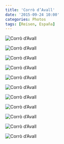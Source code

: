```yaml
---
title: 'Corrò d’Avall'
date: '2015-09-24 10:00'
categories: Photos
tags: [Reisen, España]
---
```


<div class='preview'><img src='{{urls.media}}/Corro-D-AvallOK.jpg' alt='Corrò d’Avall'></div>

<a id='1e11f654b7cc5b0d85b62c2c3779f71a-800'></a>![Corrò d’Avall]({{urls.media}}/1e11f654b7cc5b0d85b62c2c3779f71a-800.jpg 'Мэрия, школа и все остальные государственные учреждения помещаются в этом здании.')

<a id='050bf6ae7736b68aa5ee93ba98cc04e1-800'></a>![Corrò d’Avall]({{urls.media}}/050bf6ae7736b68aa5ee93ba98cc04e1-800.jpg 'С торца.')

<a id='b4cacc10103b3cf7c1dbfc6e7886666e-800'></a>![Corrò d’Avall]({{urls.media}}/b4cacc10103b3cf7c1dbfc6e7886666e-800.jpg 'С тыла оно окружено большим двором и забором. Справа виднеются парковочные места.')

<a id='0603f6ac5b4773ddc2d5a02255c3fa4b-800'></a>![Corrò d’Avall]({{urls.media}}/0603f6ac5b4773ddc2d5a02255c3fa4b-800.jpg 'Внезапно перед мэрией — парк скульптур из ржавого металла. На параппете.')

<a id='3cae49b9d89aaed1cc8f26eaf79222a8-800'></a>![Corrò d’Avall]({{urls.media}}/3cae49b9d89aaed1cc8f26eaf79222a8-800.jpg 'Ннно, пшла!')

<a id='cc8ca5bf837a62914c05368f20edd790-800'></a>![Corrò d’Avall]({{urls.media}}/cc8ca5bf837a62914c05368f20edd790-800.jpg 'За́мок.')

<a id='af091280967b55859de0bb01378ffa4e-800'></a>![Corrò d’Avall]({{urls.media}}/af091280967b55859de0bb01378ffa4e-800.jpg 'Программадорес.')

<a id='4b882d484dbea4795a5652b747c3b404-800'></a>![Corrò d’Avall]({{urls.media}}/4b882d484dbea4795a5652b747c3b404-800.jpg 'Затрудняюсь придумать название.')

<a id='3d35bcbaf5cdb98f9a162858800d2e55-800'></a>![Corrò d’Avall]({{urls.media}}/3d35bcbaf5cdb98f9a162858800d2e55-800.jpg 'Неподалеку стоит вот такая церквушка.')

<a id='4354608973f15b2d4b2e1f4140e7e1a2-800'></a>![Corrò d’Avall]({{urls.media}}/4354608973f15b2d4b2e1f4140e7e1a2-800.jpg 'Графити с дьяблом.')
